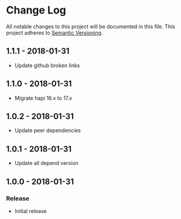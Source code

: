 # Change Log
All notable changes to this project will be documented in this file.
This project adheres to [Semantic Versioning](http://semver.org/).

## 1.1.1 - 2018-01-31
 - Update github broken links

## 1.1.0 - 2018-01-31
 - Migrate hapi 16.x to 17.x

## 1.0.2 - 2018-01-31
 - Update peer dependencies

## 1.0.1 - 2018-01-31
- Update all depend version

## 1.0.0 - 2018-01-31
### Release
- Initial release
